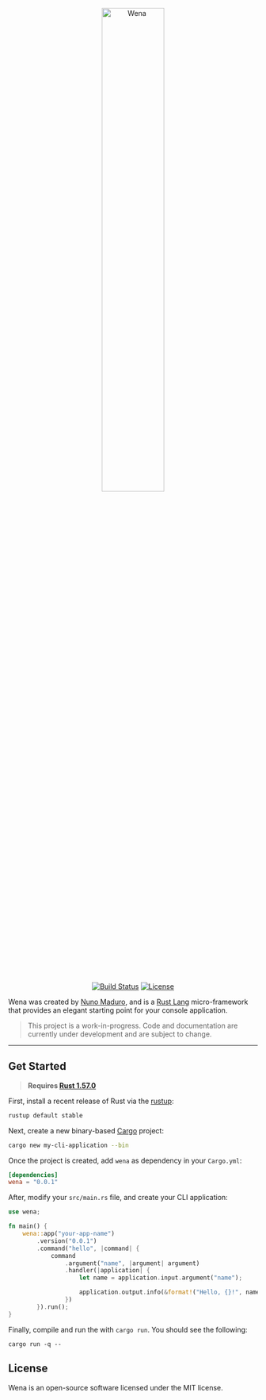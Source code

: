 <p align="center">
    <img title="Wena" width="50%" src="https://raw.githubusercontent.com/wena-cli/wena/main/art/logo.png" />
</p>

<p align="center">
  <a href="https://github.com/wena-cli/wena/actions"><img src="https://img.shields.io/github/workflow/status/wena-cli/wena/Tests.svg" alt="Build Status"></img></a>
  <a href="https://packagist.org/packages/wena-cli/wena"><img src="https://img.shields.io/packagist/l/wena-cli/wena.svg" alt="License"></a>
</p>

Wena was created by [Nuno Maduro](https://github.com/nunomaduro), and is a [Rust Lang](https://www.rust-lang.org) micro-framework that provides an elegant starting point for your console application.

> This project is a work-in-progress. Code and documentation are currently under development and are subject to change.

------

## Get Started

> **Requires [Rust 1.57.0](https://blog.rust-lang.org/2021/12/02/Rust-1.57.0.html)**

First, install a recent release of Rust via the [rustup](https://rustup.rs):

```sh
rustup default stable
```

Next, create a new binary-based [Cargo](https://doc.rust-lang.org/cargo/getting-started/installation.html) project:

```sh
cargo new my-cli-application --bin
```

Once the project is created, add `wena` as dependency in your `Cargo.yml`:

```toml
[dependencies]
wena = "0.0.1"
```

After, modify your `src/main.rs` file, and create your CLI application:

```rs
use wena;

fn main() {
    wena::app("your-app-name")
        .version("0.0.1")
        .command("hello", |command| {
            command
                .argument("name", |argument| argument)
                .handler(|application| {
                    let name = application.input.argument("name");

                    application.output.info(&format!("Hello, {}!", name));
                })
        }).run();
}
```

Finally, compile and run the with `cargo run`. You should see the following:

```
cargo run -q --
```

## License

Wena is an open-source software licensed under the MIT license.
